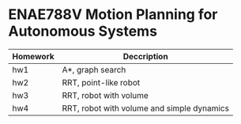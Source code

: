 # ENAE788V Motion Planning for Autonomous Systems

|Homework|Deccription
|-|-
|hw1|A*, graph search|
|hw2|RRT, point-like robot|
|hw3|RRT, robot with volume|
|hw4|RRT, robot with volume and simple dynamics|
